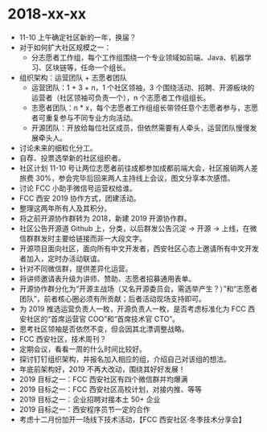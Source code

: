 # 2018-xx-xx

* 11-10 上午确定社区新的一年，换届？
* 对于如何扩大社区规模之一：
  * 分志愿者工作组，每个工作组围绕一个专业领域如前端、Java、机器学习、区块链等，任命一个组长。
* 组织架构：运营团队 + 志愿者团队
  * 运营团队：1 + 3 + n，1 个社区领袖，3 个围绕活动、招聘、开源板块的运营者（社区领袖可负责一个），n 个志愿者工作组组长。
  * 志愿者团队：n * x，每个志愿者工作组组长带领任意个志愿者参与，志愿者可重复参与不同专业方向活动。
  * 开源团队：开放给每位社区成员，但依然需要有人牵头，运营团队慢慢发展牵头人。
* 讨论未来的细粒化分工。
* 自荐、投票选举新的社区组织者。
* 社区计划 11-10 号让两位志愿者前往成都参加成都前端大会，社区报销两人差旅费 30%，参会完毕后回来两人主持线上会议，图文分享本次感悟。
* 讨论 FCC 小助手微信号运营权给谁。
* FCC 西安 2019 协作方式，团建活动。
* 整理这两年所有人及其积分。
* 将之前开源协作群转为 2018，新建 2019 开源协作群。
* 社区公告开源道 Github 上，分类，以后群发公告沉淀 -> 开源 -> 上线，在微信群群发时主要给链接而非一大段文字。
* 开源项目面向社区，面向所有中文开发者，西安社区心态上邀请所有中文开发者加入，定时办活动联谊。
* 针对不同微信群，提供差异化运营。
* 将讲师邀请表升级为讲师、赞助、志愿者招募通用表单。
* 开源协作群分化为“开源主战场（又名开源委员会，需选举产生？）”和“志愿者团队”，前者核心圈必须有所贡献；后者活动现场支持即可。
* 为 2019 推选运营负责人一枚，开源负责人一枚，是否考虑标准化为 FCC 西安社区的“首席运营官 COO”和“首席技术官 CTO”。
* 思考社区领袖是否依然不变，但会因其北漂调整战略。
* FCC 西安社区，技术周刊？
* 定期会议，看看一周的什么时间比较好。
* 探讨钉钉组织架构，并报名加入相应的组，介绍自己对该组的想法。
* 年底前架构好，2019 不再大改动，围绕其好好发展！
* 2019 目标之一：FCC 西安社区有四个微信群并均爆满
* 2019 目标之一：FCC 西安社区高校计划，对接内推、等等
* 2019 目标之一：企业招聘对接本土 50+ 企业
* 2019 目标之一：西安程序员节一定的合作
* 考虑十二月份加开一场线下技术活动，【FCC 西安社区·冬季技术分享会】
